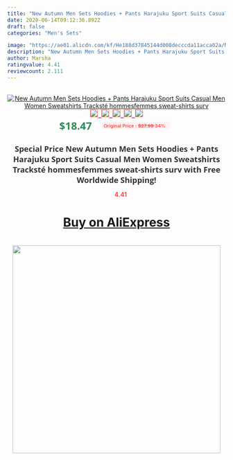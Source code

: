```yaml
---
title: "New Autumn Men Sets Hoodies + Pants Harajuku Sport Suits Casual Men  Women Sweatshirts Tracksté hommesfemmes sweat-shirts surv"
date: 2020-06-14T09:12:36.892Z
draft: false
categories: "Men's Sets"

image: "https://ae01.alicdn.com/kf/He188d37845144d008decccda11acca02a/New-Autumn-Men-Sets-Hoodies-Pants-Harajuku-Sport-Suits-Casual-Men-Women-Sweatshirts-Tracksté-hommes-femmes.jpg"
description: "New Autumn Men Sets Hoodies + Pants Harajuku Sport Suits Casual Men  Women Sweatshirts Tracksté hommesfemmes sweat-shirts surv"
author: Marsha
ratingvalue: 4.41
reviewcount: 2.111
---
```

<br>
<div style="text-align: center;">
<a href="https://s.click.aliexpress.com/e/_9uHMpR" target="_blank" rel="nofollow noopener noreferrer"><img alt="New Autumn Men Sets Hoodies + Pants Harajuku Sport Suits Casual Men  Women Sweatshirts Tracksté hommesfemmes sweat-shirts surv" class="magnifier-image" src="https://ae01.alicdn.com/kf/He188d37845144d008decccda11acca02a/New-Autumn-Men-Sets-Hoodies-Pants-Harajuku-Sport-Suits-Casual-Men-Women-Sweatshirts-Tracksté-hommes-femmes.jpg_640x640.jpg">
<br>
<img style="border:1px solid salmon" src="https://ae01.alicdn.com/kf/He188d37845144d008decccda11acca02a/New-Autumn-Men-Sets-Hoodies-Pants-Harajuku-Sport-Suits-Casual-Men-Women-Sweatshirts-Tracksté-hommes-femmes.jpg_120x120.jpg">&nbsp;&nbsp;<img style="border:1px solid salmon" src="https://ae01.alicdn.com/kf/H6188cc9c3df342349cb4daa13fa45507G/New-Autumn-Men-Sets-Hoodies-Pants-Harajuku-Sport-Suits-Casual-Men-Women-Sweatshirts-Tracksté-hommes-femmes.jpg_120x120.jpg">&nbsp;&nbsp;<img style="border:1px solid salmon" src="https://ae01.alicdn.com/kf/H1443b610732649d398bb6018c4b261c4f/New-Autumn-Men-Sets-Hoodies-Pants-Harajuku-Sport-Suits-Casual-Men-Women-Sweatshirts-Tracksté-hommes-femmes.jpg_120x120.jpg">&nbsp;&nbsp;<img style="border:1px solid salmon" src="https://ae01.alicdn.com/kf/H3ae46024ea1443f18717d2bf056a801bc/New-Autumn-Men-Sets-Hoodies-Pants-Harajuku-Sport-Suits-Casual-Men-Women-Sweatshirts-Tracksté-hommes-femmes.jpg_120x120.jpg">&nbsp;&nbsp;<img style="border:1px solid salmon" src="https://ae01.alicdn.com/kf/Hf2cc0b380c094363ac2e7f00de341c33N/New-Autumn-Men-Sets-Hoodies-Pants-Harajuku-Sport-Suits-Casual-Men-Women-Sweatshirts-Tracksté-hommes-femmes.jpg_120x120.jpg"></a></div><br0>
<div style="text-align: center;"><span style="background-color: white; border: 0px; box-sizing: border-box; color: seagreen; display: inline-block; font-family: &quot;open sans&quot; , &quot;arial&quot; , &quot;helvetica&quot; , sans-serif , &quot;heiti&quot;; font-size: 24px; font-stretch: inherit; font-weight: 700; line-height: inherit; margin: 0px 10px 0px 0px; padding: 0px; vertical-align: middle;">$18.47 </span>
<span style="background: rgb(255 , 241 , 241); border-radius: 3px; border: 0px; box-sizing: border-box; color: #ff4747; display: inline-block; font-family: inherit; font-size: 12px; font-stretch: inherit; font-style: inherit; font-variant: inherit; font-weight: 600; line-height: inherit; margin: 0px; padding: 2px 5px; transform: scale(0.9); vertical-align: middle;">Original Price : <b style="text-decoration: line-through;">$27.99 </b> 34%&nbsp;&nbsp;</span></div>
<h1 style="color: #333333; display: inline-block; font-family: &quot;open sans&quot; , &quot;arial&quot; , &quot;helvetica&quot; , sans-serif , &quot;heiti&quot;; font-size: 18px; font-stretch: inherit; font-weight: 700; text-align: center;">Special Price New Autumn Men Sets Hoodies + Pants Harajuku Sport Suits Casual Men  Women Sweatshirts Tracksté hommesfemmes sweat-shirts surv with Free Worldwide Shipping!</h1>
<div style="color: #ff4747; text-align: center;">
<img src="https://4.bp.blogspot.com/-M0ZcTcb-5uY/XleCXlxnR4I/AAAAAAAAAEc/OrjgMkXV1oMQFaCRZj5HQwOCBcu3w1FegCPcBGAYYCw/s1600/star.png" style="height: 15px;">&nbsp;<b>4.41</b></div>
<div class="button_cont" align="center"><a class="buynow_a" href="https://s.click.aliexpress.com/e/_9uHMpR" target="_blank" rel="nofollow noopener noreferrer"><H1>Buy on AliExpress</H1></a></div><br>
<div class="separator" style="clear: both; text-align: center;">
<img src="https://lh3.googleusercontent.com/-pTy5HemUv9M/XlePHvY0dAI/AAAAAAAAAE4/0nX5iRUoIWY8eMW9Dpxeirr157OZliDIgCLcBGAsYHQ/s1600/badge.gif" width="480">
</div>
